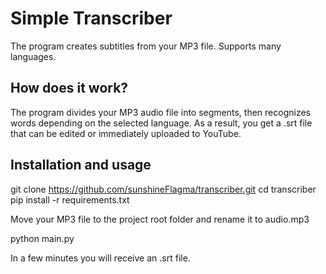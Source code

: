 # Simple Transcriber
The program creates subtitles from your MP3 file. 
Supports many languages.

## How does it work?
The program divides your MP3 audio file into segments, then recognizes words depending on the selected language. As a result, you get a .srt file that can be edited or immediately uploaded to YouTube.

## Installation and usage
git clone https://github.com/sunshineFlagma/transcriber.git
cd transcriber
pip install -r requirements.txt

Move your MP3 file to the project root folder and rename it to audio.mp3

python main.py

In a few minutes you will receive an .srt file.
